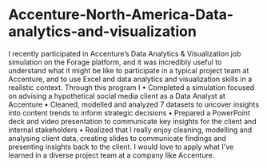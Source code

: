 # Accenture-North-America-Data-analytics-and-visualization
I recently participated in Accenture’s Data Analytics &amp; Visualization job simulation on the Forage platform, and it was incredibly useful to understand what it might be like to participate in a typical project team at Accenture, and to use Excel and data analytics and visualization skills in a realistic context. 
Through this program I
•	Completed a simulation focused on advising a hypothetical social media client as a Data Analyst at Accenture
•	Cleaned, modelled and analyzed 7 datasets to uncover insights into content trends to inform strategic decisions
•	Prepared a PowerPoint deck and video presentation to communicate key insights for the client and internal stakeholders
• Realized that I really enjoy cleaning, modelling and analysing client data, creating slides to communicate findings and presenting insights back to the client. I would love to apply what I've learned in a diverse project team at a company like Accenture. 
